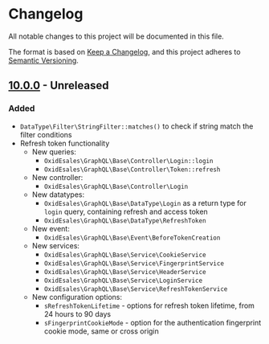 # Changelog
All notable changes to this project will be documented in this file.

The format is based on [Keep a Changelog](https://keepachangelog.com/en/1.0.0/),
and this project adheres to [Semantic Versioning](https://semver.org/spec/v2.0.0.html).

## [10.0.0] - Unreleased

### Added
- `DataType\Filter\StringFilter::matches()` to check if string match the filter conditions
- Refresh token functionality
  - New queries:
    - `OxidEsales\GraphQL\Base\Controller\Login::login`
    - `OxidEsales\GraphQL\Base\Controller\Token::refresh`
  - New controller:
    - `OxidEsales\GraphQL\Base\Controller\Login`
  - New datatypes:
    - `OxidEsales\GraphQL\Base\DataType\Login` as a return type for `login` query, containing refresh and access token
    - `OxidEsales\GraphQL\Base\DataType\RefreshToken`
  - New event:
    - `OxidEsales\GraphQL\Base\Event\BeforeTokenCreation`
  - New services:
    - `OxidEsales\GraphQL\Base\Service\CookieService`
    - `OxidEsales\GraphQL\Base\Service\FingerprintService`
    - `OxidEsales\GraphQL\Base\Service\HeaderService`
    - `OxidEsales\GraphQL\Base\Service\LoginService`
    - `OxidEsales\GraphQL\Base\Service\RefreshTokenService`
  - New configuration options:
    - `sRefreshTokenLifetime` - options for refresh token lifetime, from 24 hours to 90 days
    - `sFingerprintCookieMode` - option for the authentication fingerprint cookie mode, same or cross origin

[10.0.0]: https://github.com/OXID-eSales/graphql-base-module/compare/v9.0.0...b-7.2.x
